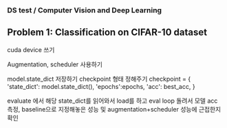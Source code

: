 ### DS test / Computer Vision and Deep Learning

## Problem 1: Classification on CIFAR-10 dataset

cuda device 쓰기

Augmentation, scheduler 사용하기

model.state_dict 저장하기 
checkpoint 형태 정해주기 
checkpoint = {
    'state_dict': model.state_dict(),
    'epochs':epochs,
    'acc': best_acc,
}

evaluate 에서 해당 state_dict를 읽어와서 load를 하고 eval loop 돌려서 모델 acc 측정,
baseline으로 지정해놓은 성능 및 augmentation+scheduler 성능에 근접한지 확인
